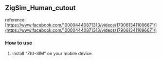 ## ZigSim_Human_cutout
reference: [https://www.facebook.com/100004440871313/videos/1790613411096671/](https://www.facebook.com/100004440871313/videos/1790613411096671/)
### How to use
1. Install "ZIG-SIM" on your mobile device.
